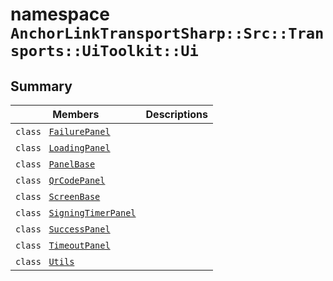 # namespace `AnchorLinkTransportSharp::Src::Transports::UiToolkit::Ui` 

## Summary

 Members                                | Descriptions                                
----------------------------------------|---------------------------------------------
`class ` [`FailurePanel`](AnchorLinkTransportSharp--Src--Transports--UiToolkit--Ui--FailurePanel.md) | 
`class ` [`LoadingPanel`](AnchorLinkTransportSharp--Src--Transports--UiToolkit--Ui--LoadingPanel.md) | 
`class ` [`PanelBase`](AnchorLinkTransportSharp--Src--Transports--UiToolkit--Ui--PanelBase.md) | 
`class ` [`QrCodePanel`](AnchorLinkTransportSharp--Src--Transports--UiToolkit--Ui--QrCodePanel.md) | 
`class ` [`ScreenBase`](AnchorLinkTransportSharp--Src--Transports--UiToolkit--Ui--ScreenBase.md) | 
`class ` [`SigningTimerPanel`](AnchorLinkTransportSharp--Src--Transports--UiToolkit--Ui--SigningTimerPanel.md) | 
`class ` [`SuccessPanel`](AnchorLinkTransportSharp--Src--Transports--UiToolkit--Ui--SuccessPanel.md) | 
`class ` [`TimeoutPanel`](AnchorLinkTransportSharp--Src--Transports--UiToolkit--Ui--TimeoutPanel.md) | 
`class ` [`Utils`](AnchorLinkTransportSharp--Src--Transports--UiToolkit--Ui--Utils.md) | 

